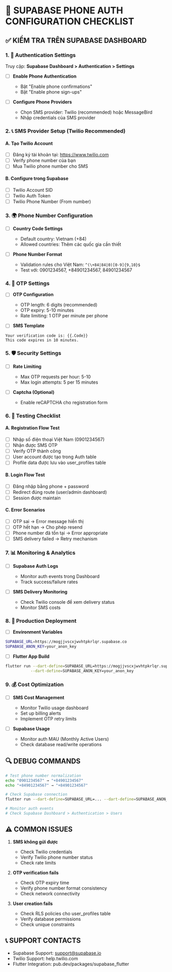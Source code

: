 # 📱 SUPABASE PHONE AUTH CONFIGURATION CHECKLIST

## ✅ KIỂM TRA TRÊN SUPABASE DASHBOARD

### 1. 🔐 Authentication Settings
Truy cập: **Supabase Dashboard > Authentication > Settings**

- [ ] **Enable Phone Authentication**
  - Bật "Enable phone confirmations" 
  - Bật "Enable phone sign-ups"
  
- [ ] **Configure Phone Providers**
  - Chọn SMS provider: Twilio (recommended) hoặc MessageBird
  - Nhập credentials của SMS provider

### 2. 📞 SMS Provider Setup (Twilio Recommended)

#### A. Tạo Twilio Account
- [ ] Đăng ký tài khoản tại: https://www.twilio.com
- [ ] Verify phone number của bạn
- [ ] Mua Twilio phone number cho SMS

#### B. Configure trong Supabase
- [ ] Twilio Account SID
- [ ] Twilio Auth Token  
- [ ] Twilio Phone Number (From number)

### 3. 🌍 Phone Number Configuration

- [ ] **Country Code Settings**
  - Default country: Vietnam (+84)
  - Allowed countries: Thêm các quốc gia cần thiết

- [ ] **Phone Number Format**
  - Validation rules cho Việt Nam: `^(\+84|84|0)[0-9]{9,10}$`
  - Test với: 0901234567, +84901234567, 84901234567

### 4. 🔧 OTP Settings

- [ ] **OTP Configuration**
  - OTP length: 6 digits (recommended)
  - OTP expiry: 5-10 minutes
  - Rate limiting: 1 OTP per minute per phone

- [ ] **SMS Template**
```
Your verification code is: {{.Code}}
This code expires in 10 minutes.
```

### 5. 🛡️ Security Settings

- [ ] **Rate Limiting**
  - Max OTP requests per hour: 5-10
  - Max login attempts: 5 per 15 minutes
  
- [ ] **Captcha (Optional)**
  - Enable reCAPTCHA cho registration form

### 6. 🧪 Testing Checklist

#### A. Registration Flow Test
- [ ] Nhập số điện thoại Việt Nam (0901234567)
- [ ] Nhận được SMS OTP
- [ ] Verify OTP thành công
- [ ] User account được tạo trong Auth table
- [ ] Profile data được lưu vào user_profiles table

#### B. Login Flow Test  
- [ ] Đăng nhập bằng phone + password
- [ ] Redirect đúng route (user/admin dashboard)
- [ ] Session được maintain

#### C. Error Scenarios
- [ ] OTP sai → Error message hiển thị
- [ ] OTP hết hạn → Cho phép resend
- [ ] Phone number đã tồn tại → Error appropriate  
- [ ] SMS delivery failed → Retry mechanism

### 7. 📊 Monitoring & Analytics

- [ ] **Supabase Auth Logs**
  - Monitor auth events trong Dashboard
  - Track success/failure rates
  
- [ ] **SMS Delivery Monitoring**
  - Check Twilio console để xem delivery status
  - Monitor SMS costs

### 8. 🚀 Production Deployment

- [ ] **Environment Variables**
```bash
SUPABASE_URL=https://mogjjvscxjwvhtpkrlqr.supabase.co
SUPABASE_ANON_KEY=your_anon_key
```

- [ ] **Flutter App Build**
```bash
flutter run --dart-define=SUPABASE_URL=https://mogjjvscxjwvhtpkrlqr.supabase.co \
           --dart-define=SUPABASE_ANON_KEY=your_anon_key
```

### 9. 💰 Cost Optimization

- [ ] **SMS Cost Management**
  - Monitor Twilio usage dashboard
  - Set up billing alerts
  - Implement OTP retry limits
  
- [ ] **Supabase Usage**
  - Monitor auth MAU (Monthly Active Users)
  - Check database read/write operations

## 🔍 DEBUG COMMANDS

```bash
# Test phone number normalization
echo "0901234567" → "+84901234567"
echo "+84901234567" → "+84901234567"

# Check Supabase connection
flutter run --dart-define=SUPABASE_URL=... --dart-define=SUPABASE_ANON_KEY=...

# Monitor auth events
# Check Supabase Dashboard > Authentication > Users
```

## ⚠️ COMMON ISSUES

1. **SMS không gửi được**
   - Check Twilio credentials
   - Verify Twilio phone number status
   - Check rate limits

2. **OTP verification fails**  
   - Check OTP expiry time
   - Verify phone number format consistency
   - Check network connectivity

3. **User creation fails**
   - Check RLS policies cho user_profiles table
   - Verify database permissions
   - Check unique constraints

## 📞 SUPPORT CONTACTS

- Supabase Support: support@supabase.io
- Twilio Support: help.twilio.com  
- Flutter Integration: pub.dev/packages/supabase_flutter
